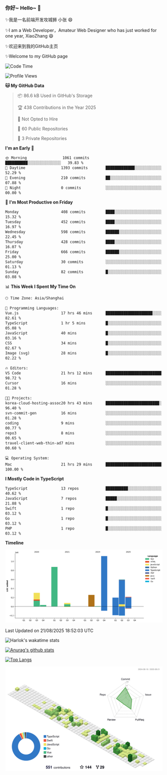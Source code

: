 ### 你好~ Hello~ 👋

✨我是一名前端开发攻城狮 小张 😄

✨I am a Web Developer，Amateur Web Designer who has just worked for one year, XiaoZhang 😄

✨欢迎来到我的GitHub主页

✨Welcome to my GitHub page
<!--
**7148505/7148505** is a ✨ _special_ ✨ repository because its `README.md` (this file) appears on your GitHub profile.

Here are some ideas to get you started:

- 🔭 I’m currently working on ...
- 🌱 I’m currently learning ...
- 👯 I’m looking to collaborate on ...
- 🤔 I’m looking for help with ...
- 💬 Ask me about ...
- 📫 How to reach me: ...
- 😄 Pronouns: ...
- ⚡ Fun fact: ...
-->

<!--START_SECTION:waka-->
![Code Time](http://img.shields.io/badge/Code%20Time-2%2C887%20hrs%206%20mins-blue)

![Profile Views](http://img.shields.io/badge/Profile%20Views-14-blue)

**🐱 My GitHub Data** 

> 📦 86.6 kB Used in GitHub's Storage 
 > 
> 🏆 438 Contributions in the Year 2025
 > 
> 🚫 Not Opted to Hire
 > 
> 📜 60 Public Repositories 
 > 
> 🔑 3 Private Repositories 
 > 
**I'm an Early 🐤** 

```text
🌞 Morning                1061 commits        ██████████░░░░░░░░░░░░░░░   39.83 % 
🌆 Daytime                1393 commits        █████████████░░░░░░░░░░░░   52.29 % 
🌃 Evening                210 commits         ██░░░░░░░░░░░░░░░░░░░░░░░   07.88 % 
🌙 Night                  0 commits           ░░░░░░░░░░░░░░░░░░░░░░░░░   00.00 % 
```
📅 **I'm Most Productive on Friday** 

```text
Monday                   408 commits         ████░░░░░░░░░░░░░░░░░░░░░   15.32 % 
Tuesday                  452 commits         ████░░░░░░░░░░░░░░░░░░░░░   16.97 % 
Wednesday                598 commits         ██████░░░░░░░░░░░░░░░░░░░   22.45 % 
Thursday                 428 commits         ████░░░░░░░░░░░░░░░░░░░░░   16.07 % 
Friday                   666 commits         ██████░░░░░░░░░░░░░░░░░░░   25.00 % 
Saturday                 30 commits          ░░░░░░░░░░░░░░░░░░░░░░░░░   01.13 % 
Sunday                   82 commits          █░░░░░░░░░░░░░░░░░░░░░░░░   03.08 % 
```


📊 **This Week I Spent My Time On** 

```text
🕑︎ Time Zone: Asia/Shanghai

💬 Programming Languages: 
Vue.js                   17 hrs 46 mins      █████████████████████░░░░   82.61 % 
TypeScript               1 hr 5 mins         █░░░░░░░░░░░░░░░░░░░░░░░░   05.08 % 
JavaScript               40 mins             █░░░░░░░░░░░░░░░░░░░░░░░░   03.16 % 
CSS                      34 mins             █░░░░░░░░░░░░░░░░░░░░░░░░   02.67 % 
Image (svg)              28 mins             █░░░░░░░░░░░░░░░░░░░░░░░░   02.22 % 

🔥 Editors: 
VS Code                  21 hrs 12 mins      █████████████████████████   98.72 % 
Cursor                   16 mins             ░░░░░░░░░░░░░░░░░░░░░░░░░   01.28 % 

🐱‍💻 Projects: 
korea-cloud-hosting-assoc20 hrs 43 mins      ████████████████████████░   96.40 % 
svn-commit-gen           16 mins             ░░░░░░░░░░░░░░░░░░░░░░░░░   01.28 % 
coding                   9 mins              ░░░░░░░░░░░░░░░░░░░░░░░░░   00.77 % 
repo3                    8 mins              ░░░░░░░░░░░░░░░░░░░░░░░░░   00.65 % 
travel-client-web-thin-ad7 mins              ░░░░░░░░░░░░░░░░░░░░░░░░░   00.60 % 

💻 Operating System: 
Mac                      21 hrs 29 mins      █████████████████████████   100.00 % 
```

**I Mostly Code in TypeScript** 

```text
TypeScript               13 repos            ██████████░░░░░░░░░░░░░░░   40.62 % 
JavaScript               7 repos             █████░░░░░░░░░░░░░░░░░░░░   21.88 % 
Swift                    1 repo              █░░░░░░░░░░░░░░░░░░░░░░░░   03.12 % 
Go                       1 repo              █░░░░░░░░░░░░░░░░░░░░░░░░   03.12 % 
PHP                      1 repo              █░░░░░░░░░░░░░░░░░░░░░░░░   03.12 % 
```



**Timeline**

![Lines of Code chart](https://raw.githubusercontent.com/littleCareless/littleCareless/master/assets/bar_graph.png)


 Last Updated on 21/08/2025 18:52:03 UTC
<!--END_SECTION:waka-->
![Harlok's wakatime stats](https://github-readme-stats.vercel.app/api/wakatime?username=littleCareless)

[![Anurag's github stats](https://github-readme-stats.vercel.app/api?username=littleCareless)](https://github.com/anuraghazra/github-readme-stats)

[![Top Langs](https://github-readme-stats.vercel.app/api/top-langs/?username=littleCareless&layout=compact)](https://github.com/anuraghazra/github-readme-stats)

![](./profile-3d-contrib/profile-green-animate.svg)
